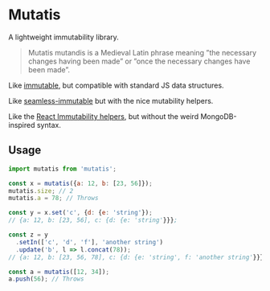# Mutatis

A lightweight immutability library.

> Mutatis mutandis is a Medieval Latin phrase meaning ”the necessary changes having been made” or ”once the necessary changes have been made”.

Like [immutable](https://facebook.github.io/immutable-js/), but compatible with standard JS data structures.

Like [seamless-immutable](https://github.com/rtfeldman/seamless-immutable) but with the nice mutability helpers.

Like the [React Immutability helpers](https://facebook.github.io/react/docs/update.html), but without the weird MongoDB-inspired syntax.

## Usage

```js
import mutatis from 'mutatis';

const x = mutatis({a: 12, b: [23, 56]});
mutatis.size; // 2
mutatis.a = 78; // Throws

const y = x.set('c', {d: {e: 'string'});
// {a: 12, b: [23, 56], c: {d: {e: 'string'}}};

const z = y
  .setIn(['c', 'd', 'f'], 'another string')
  .update('b', l => l.concat(78));
// {a: 12, b: [23, 56, 78], c: {d: {e: 'string', f: 'another string'}}};

const a = mutatis([12, 34]);
a.push(56); // Throws
```
